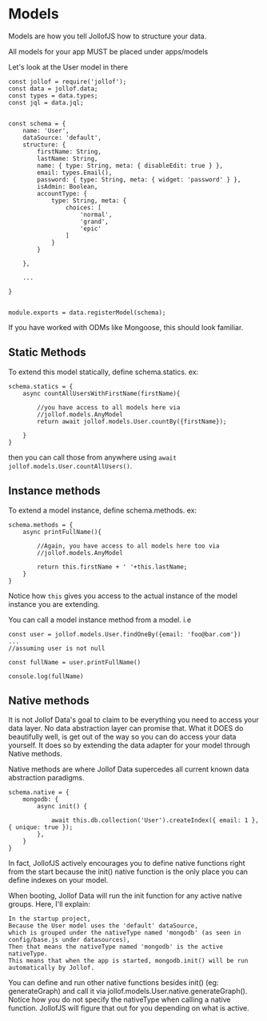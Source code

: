 # Models

Models are how you tell JollofJS how to structure your data.

All models for your app MUST be placed under apps/models

Let's look at the User model in there

```
const jollof = require('jollof');
const data = jollof.data;
const types = data.types;
const jql = data.jql;


const schema = {
    name: 'User',
    dataSource: 'default',
    structure: {
        firstName: String,
        lastName: String,
        name: { type: String, meta: { disableEdit: true } },
        email: types.Email(),
        password: { type: String, meta: { widget: 'password' } },
        isAdmin: Boolean,
        accountType: {
            type: String, meta: {
                choices: [
                    'normal',
                    'grand',
                    'epic'
                ]
            }
        }

    },

    ...

}


module.exports = data.registerModel(schema);
```

If you have worked with ODMs like Mongoose, this should look familiar.

## Static Methods
To extend this model statically, define schema.statics. ex:

```
schema.statics = {
    async countAllUsersWithFirstName(firstName){

        //you have access to all models here via
        //jollof.models.AnyModel
        return await jollof.models.User.countBy({firstName});

    }
}
```

then you can call those from anywhere using `await jollof.models.User.countAllUsers()`.

## Instance methods

To extend a model instance, define schema.methods. ex:
```
schema.methods = {
    async printFullName(){

        //Again, you have access to all models here too via
        //jollof.models.AnyModel

        return this.firstName + ' '+this.lastName;
    }
}
```
Notice how `this` gives you access to the actual instance of the model instance you are extending.

You can call a model instance method from a model. i.e
```
const user = jollof.models.User.findOneBy({email: 'foo@bar.com'})
...
//assuming user is not null

const fullName = user.printFullName()

console.log(fullName)

```

## Native methods

It is not Jollof Data's goal to claim to be everything you need to access your data layer.
No data abstraction layer can promise that. What it DOES do beautifully well, is get out of the way so you can do access your data yourself.
It does so by extending the data adapter for your model through Native methods.

Native methods are where Jollof Data supercedes all current known data abstraction paradigms.

```
schema.native = {
    mongodb: {
        async init() {

            await this.db.collection('User').createIndex({ email: 1 }, { unique: true });
        },
    }
}

```

In fact, JollofJS actively encourages you to define native functions right from the start because the init() native function is the only place you can define indexes on your model.

When booting, Jollof Data will run the init function for any active native groups.
Here, I'll explain:
```
In the startup project,
Because the User model uses the 'default' dataSource,
which is grouped under the nativeType named 'mongodb' (as seen in config/base.js under datasources),
Then that means the nativeType named 'mongodb' is the active nativeType.
This means that when the app is started, mongodb.init() will be run automatically by Jollof.

```

You can define and run other native functions besides init() (eg: generateGraph) and call it via jollof.models.User.native.generateGraph().
Notice how you do not specify the nativeType when calling a native function. JollofJS will figure that out for you depending on what is active.